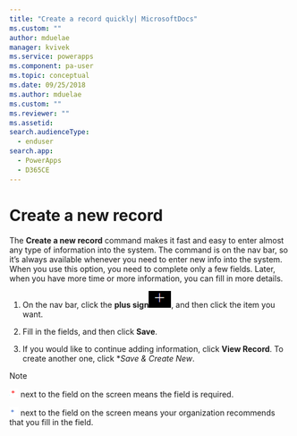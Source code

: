 ```yaml
---
title: "Create a record quickly| MicrosoftDocs"
ms.custom: ""
author: mduelae
manager: kvivek
ms.service: powerapps
ms.component: pa-user
ms.topic: conceptual
ms.date: 09/25/2018
ms.author: mduelae
ms.custom: ""
ms.reviewer: ""
ms.assetid: 
search.audienceType: 
  - enduser
search.app: 
  - PowerApps
  - D365CE
---
```

# Create a new record


The **Create a new record** command makes it fast and easy to enter almost any type of information into the system. The command is on the nav bar, so it’s always available whenever you need to enter new info into the system. When you use this option, you need to complete only a few fields. Later, when you have more time or more information, you can fill in more details.  
    
1. On the nav bar, click the **plus sign**![Create record button](media/create-record-button.png "Create record button"), and then click the item you want.  
  
2.  Fill in the fields, and then click **Save**.  
  
3.  If you would like to continue adding information, click **View Record**. To create another one, click **Save & Create New*.  
  
> [!NOTE]
> ![Required Field button](media/required-field-button.png "Required Field button") next to the field on the screen means the field is required.  
>   
> ![Recommended Field button](media/recommended-field-button.png "Recommended Field button") next to the field on the screen means your organization recommends that you fill in the field.  
    
